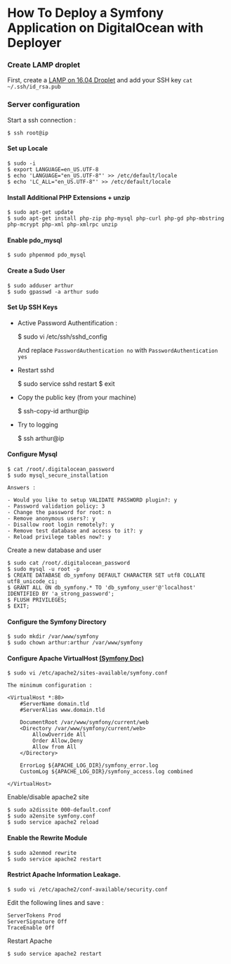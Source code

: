 How To Deploy a Symfony Application on DigitalOcean with Deployer
=================================================================


### Create LAMP droplet

First, create a [LAMP on 16.04 Droplet](https://www.digitalocean.com/products/one-click-apps/lamp/)
and add your SSH key `cat ~/.ssh/id_rsa.pub`

### Server configuration

Start a ssh connection :

    $ ssh root@ip

#### Set up Locale
   
    $ sudo -i 
    $ export LANGUAGE=en_US.UTF-8
    $ echo 'LANGUAGE="en_US.UTF-8"' >> /etc/default/locale
    $ echo 'LC_ALL="en_US.UTF-8"' >> /etc/default/locale
    
#### Install Additional PHP Extensions + unzip

    $ sudo apt-get update
    $ sudo apt-get install php-zip php-mysql php-curl php-gd php-mbstring php-mcrypt php-xml php-xmlrpc unzip
    
#### Enable pdo_mysql
 
    $ sudo phpenmod pdo_mysql


#### Create a Sudo User

    $ sudo adduser arthur
    $ sudo gpasswd -a arthur sudo
    
#### Set Up SSH Keys
   
- Active Password Authentification :


    $ sudo vi /etc/ssh/sshd_config
    
   And replace `PasswordAuthentication no` with `PasswordAuthentication yes`
    
- Restart sshd    
    
        
    $ sudo service sshd restart
    $ exit

- Copy the public key (from your machine)


    $ ssh-copy-id arthur@ip
    
- Try to logging


    $ ssh arthur@ip   
    
  
#### Configure Mysql


    $ cat /root/.digitalocean_password
    $ sudo mysql_secure_installation
    
    Answers :
    
    - Would you like to setup VALIDATE PASSWORD plugin?: y
    - Password validation policy: 3
    - Change the password for root: n
    - Remove anonymous users?: y
    - Disallow root login remotely?: y
    - Remove test database and access to it?: y
    - Reload privilege tables now?: y
 
Create a new database and user

    $ sudo cat /root/.digitalocean_password   
    $ sudo mysql -u root -p
    $ CREATE DATABASE db_symfony DEFAULT CHARACTER SET utf8 COLLATE utf8_unicode_ci;
    $ GRANT ALL ON db_symfony.* TO 'db_symfony_user'@'localhost' IDENTIFIED BY 'a_strong_password';
    $ FLUSH PRIVILEGES;
    $ EXIT;
  
#### Configure the Symfony Directory
 
    $ sudo mkdir /var/www/symfony
    $ sudo chown arthur:arthur /var/www/symfony


#### Configure Apache VirtualHost [(Symfony Doc)](http://symfony.com/doc/current/setup/web_server_configuration.html)


    $ sudo vi /etc/apache2/sites-available/symfony.conf

    The minimum configuration : 
    
    <VirtualHost *:80>
        #ServerName domain.tld
        #ServerAlias www.domain.tld
    
        DocumentRoot /var/www/symfony/current/web
        <Directory /var/www/symfony/current/web>
            AllowOverride All
            Order Allow,Deny
            Allow from All
        </Directory>
        
        ErrorLog ${APACHE_LOG_DIR}/symfony_error.log
        CustomLog ${APACHE_LOG_DIR}/symfony_access.log combined        

    </VirtualHost>
          
Enable/disable apache2 site 
         
    $ sudo a2dissite 000-default.conf
    $ sudo a2ensite symfony.conf
    $ sudo service apache2 reload 
    
#### Enable the Rewrite Module
 
    $ sudo a2enmod rewrite
    $ sudo service apache2 restart
   
   
#### Restrict Apache Information Leakage.

    $ sudo vi /etc/apache2/conf-available/security.conf    
    
Edit the following lines and save :
        
    ServerTokens Prod
    ServerSignature Off
    TraceEnable Off
    
Restart Apache

    $ sudo service apache2 restart